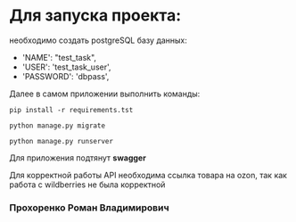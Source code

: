 # Для запуска проекта:
необходимо создать postgreSQL базу данных:
* 'NAME': "test_task",
* 'USER': 'test_task_user',
* 'PASSWORD': 'dbpass',

Далее в самом приложении выполнить команды:
```commandline
pip install -r requirements.tst
```
```commandline
python manage.py migrate
```
```commandline
python manage.py runserver
```
Для приложения подтянут __swagger__

Для корректной работы API необходима ссылка товара на ozon, 
так как работа с wildberries не была корректной

### Прохоренко Роман Владимирович